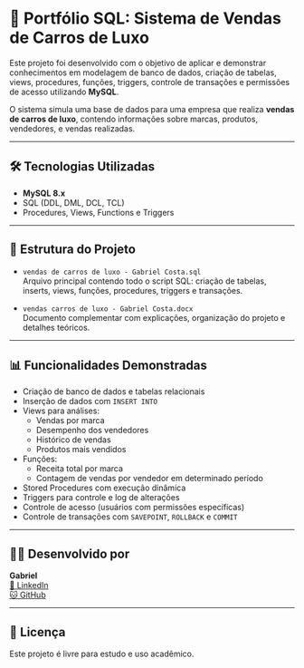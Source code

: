 # 🚗 Portfólio SQL: Sistema de Vendas de Carros de Luxo

Este projeto foi desenvolvido com o objetivo de aplicar e demonstrar conhecimentos em modelagem de banco de dados, criação de tabelas, views, procedures, funções, triggers, controle de transações e permissões de acesso utilizando **MySQL**.

O sistema simula uma base de dados para uma empresa que realiza **vendas de carros de luxo**, contendo informações sobre marcas, produtos, vendedores, e vendas realizadas.

---

## 🛠️ Tecnologias Utilizadas

- **MySQL 8.x**
- SQL (DDL, DML, DCL, TCL)
- Procedures, Views, Functions e Triggers

---

## 📁 Estrutura do Projeto

- `vendas de carros de luxo - Gabriel Costa.sql`  
  Arquivo principal contendo todo o script SQL: criação de tabelas, inserts, views, funções, procedures, triggers e transações.

- `vendas carros de luxo - Gabriel Costa.docx`  
  Documento complementar com explicações, organização do projeto e detalhes teóricos.

---

## 📊 Funcionalidades Demonstradas

- Criação de banco de dados e tabelas relacionais
- Inserção de dados com `INSERT INTO`
- Views para análises:
  - Vendas por marca
  - Desempenho dos vendedores
  - Histórico de vendas
  - Produtos mais vendidos
- Funções:
  - Receita total por marca
  - Contagem de vendas por vendedor em determinado período
- Stored Procedures com execução dinâmica
- Triggers para controle e log de alterações
- Controle de acesso (usuários com permissões específicas)
- Controle de transações com `SAVEPOINT`, `ROLLBACK` e `COMMIT`

---

## 🧑‍💻 Desenvolvido por

**Gabriel**  
[🔗 LinkedIn](https://www.linkedin.com/in/gabriel-alexandre-costa/)  
[🐱 GitHub](https://github.com/GabrielCosta45)

---

## 📝 Licença

Este projeto é livre para estudo e uso acadêmico.

